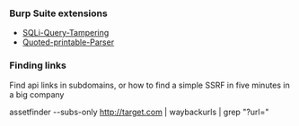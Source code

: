 ### Burp Suite extensions

* [SQLi-Query-Tampering](https://github.com/xer0days/SQLi-Query-Tampering)
* [Quoted-printable-Parser](https://github.com/Hxzeroone/quoted-printable-Parser)

### Finding links

Find api links in subdomains, or how to find a simple SSRF in five minutes in a big company

assetfinder --subs-only http://target.com | waybackurls | grep "?url="
